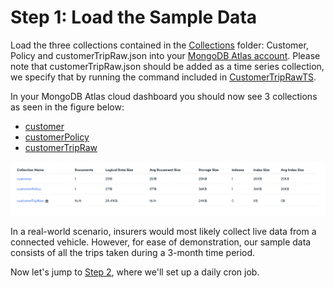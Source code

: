 # Step 1: Load the Sample Data

Load the three collections contained in the [Collections](Collections) folder: Customer, Policy and customerTripRaw.json
into your [MongoDB Atlas account](https://account.mongodb.com/account/login). Please note that customerTripRaw.json should be added as a time series collection, we specify that by running the command included in [CustomerTripRawTS](Collections/CustomerTripRawTS).

In your MongoDB Atlas cloud dashboard you should now see 3 collections as seen in the figure below: 
* [customer](Collections/Customer)
* [customerPolicy](Collections/Policy)
* [customerTripRaw](Collections/customerTripRaw.json)

![image](InsuranceGitHub/Figure2.png)

In a real-world scenario, insurers would most likely collect live data from a connected vehicle. However, for ease of demonstration, our sample data consists of all the trips taken during a 3-month time period. 

Now let's jump to [Step 2](DailyCronJob.md), where we'll set up a daily cron job. 
